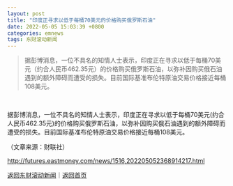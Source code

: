 ```yaml
---
layout: post
title: "印度正寻求以低于每桶70美元的价格购买俄罗斯石油"
date: 2022-05-05 15:03:39 +0800
categories: emnews
tags: 东财滚动新闻
---
```

> 据彭博消息，一位不具名的知情人士表示，印度正在寻求以低于每桶70美元（约合人民币462.35元）的价格购买俄罗斯石油，以弥补因购买俄石油遇到的额外障碍而遭受的损失。目前国际基准布伦特原油交易价格接近每桶108美元。

&nbsp;<p>据彭博消息，一位不具名的知情人士表示，印度正在寻求以低于每桶70美元(约合人民币462.35元)的价格购买俄罗斯石油，以弥补因购买俄石油遇到的额外障碍而遭受的损失。目前国际基准布伦特原油交易价格接近每桶108美元。</p><p class="em_media">（文章来源：财联社）</p>

<http://futures.eastmoney.com/news/1516,202205052368914217.html>

[返回东财滚动新闻](//finews.withounder.com/emnews/)｜[返回首页](//finews.withounder.com/)